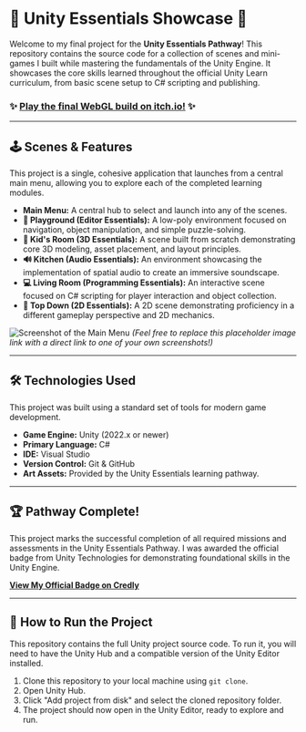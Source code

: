 # 🚀 Unity Essentials Showcase 🚀

Welcome to my final project for the **Unity Essentials Pathway**! This repository contains the source code for a collection of scenes and mini-games I built while mastering the fundamentals of the Unity Engine. It showcases the core skills learned throughout the official Unity Learn curriculum, from basic scene setup to C# scripting and publishing.

### ✨ [Play the final WebGL build on itch.io!](https://arpan-akm.itch.io/unity-essentials-showcase) ✨

---

## 🕹️ Scenes & Features

This project is a single, cohesive application that launches from a central main menu, allowing you to explore each of the completed learning modules.

* **Main Menu:** A central hub to select and launch into any of the scenes.
* **🧭 Playground (Editor Essentials):** A low-poly environment focused on navigation, object manipulation, and simple puzzle-solving.
* **🧸 Kid's Room (3D Essentials):** A scene built from scratch demonstrating core 3D modeling, asset placement, and layout principles.
* **🔊 Kitchen (Audio Essentials):** An environment showcasing the implementation of spatial audio to create an immersive soundscape.
* **💻 Living Room (Programming Essentials):** An interactive scene focused on C# scripting for player interaction and object collection.
* **👾 Top Down (2D Essentials):** A 2D scene demonstrating proficiency in a different gameplay perspective and 2D mechanics.

![Screenshot of the Main Menu](https://i.imgur.com/k2R3xG8.png)
*(Feel free to replace this placeholder image link with a direct link to one of your own screenshots!)*

---

## 🛠️ Technologies Used

This project was built using a standard set of tools for modern game development.

* **Game Engine:** Unity (2022.x or newer)
* **Primary Language:** C#
* **IDE:** Visual Studio
* **Version Control:** Git & GitHub
* **Art Assets:** Provided by the Unity Essentials learning pathway.

---

## 🏆 Pathway Complete!

This project marks the successful completion of all required missions and assessments in the Unity Essentials Pathway. I was awarded the official badge from Unity Technologies for demonstrating foundational skills in the Unity Engine.

**[View My Official Badge on Credly](https://www.credly.com/earned/badge/743dd13d-0897-4f73-a435-c7952ed92bc0)**

---

## 📂 How to Run the Project

This repository contains the full Unity project source code. To run it, you will need to have the Unity Hub and a compatible version of the Unity Editor installed.

1.  Clone this repository to your local machine using `git clone`.
2.  Open Unity Hub.
3.  Click "Add project from disk" and select the cloned repository folder.
4.  The project should now open in the Unity Editor, ready to explore and run.
